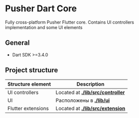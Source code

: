 # Pusher Dart Core

Fully cross-platform Pusher Flutter core. Contains UI controllers implementation and some UI elements

## General

- Dart SDK >=3.4.0

## Project structure

| Structure element  | Description                                                                          |
|--------------------|--------------------------------------------------------------------------------------|
| UI controllers     | Located at **[./lib/src/controller](./lib/src/controller)**                          |
| UI                 | Расположены в **[./lib/ui](./lib/ui)**                                               |
| Flutter extensions | Located at **[./lib/src/extension](./lib/src/extension)**                            |